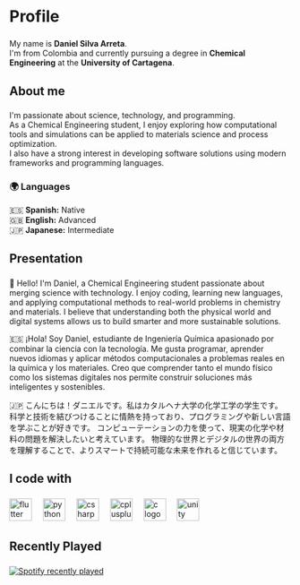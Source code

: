 <h1 align="left">Profile</h1>

###

<p align="left">
  My name is <b>Daniel Silva Arreta</b>.<br>
  I'm from Colombia and currently pursuing a degree in <b>Chemical Engineering</b> at the <b>University of Cartagena</b>.
</p>

###

<h2 align="left">About me</h2>

###

<p align="left">
  I'm passionate about science, technology, and programming.<br>
  As a Chemical Engineering student, I enjoy exploring how computational tools and simulations can be applied to materials science and process optimization.<br>
  I also have a strong interest in developing software solutions using modern frameworks and programming languages.
</p>

###

<h3 align="left">🌍 Languages</h3>

<p align="left">
  🇪🇸 <b>Spanish:</b> Native<br>
  🇬🇧 <b>English:</b> Advanced<br>
  🇯🇵 <b>Japanese:</b> Intermediate
</p>

###

<h2 align="left">Presentation</h2>

###

<p align="left">
  👋 Hello! I'm Daniel, a Chemical Engineering student passionate about merging science with technology.  
  I enjoy coding, learning new languages, and applying computational methods to real-world problems in chemistry and materials.  
  I believe that understanding both the physical world and digital systems allows us to build smarter and more sustainable solutions.
</p>

<p align="left">
  🇪🇸 ¡Hola! Soy Daniel, estudiante de Ingeniería Química apasionado por combinar la ciencia con la tecnología.  
  Me gusta programar, aprender nuevos idiomas y aplicar métodos computacionales a problemas reales en la química y los materiales.  
  Creo que comprender tanto el mundo físico como los sistemas digitales nos permite construir soluciones más inteligentes y sostenibles.
</p>

<p align="left">
  🇯🇵 こんにちは！ダニエルです。私はカタルヘナ大学の化学工学の学生です。  
  科学と技術を結びつけることに情熱を持っており、プログラミングや新しい言語を学ぶことが好きです。  
  コンピューテーションの力を使って、現実の化学や材料の問題を解決したいと考えています。  
  物理的な世界とデジタルの世界の両方を理解することで、よりスマートで持続可能な未来を作れると信じています。
</p>

###

<h2 align="left">I code with</h2>

###

<div align="left">
  <img src="https://cdn.jsdelivr.net/gh/devicons/devicon/icons/flutter/flutter-plain.svg" height="40" alt="flutter logo"  />
  <img width="12" />
  <img src="https://cdn.jsdelivr.net/gh/devicons/devicon/icons/python/python-plain.svg" height="40" alt="python logo"  />
  <img width="12" />
  <img src="https://cdn.jsdelivr.net/gh/devicons/devicon/icons/csharp/csharp-plain.svg" height="40" alt="csharp logo"  />
  <img width="12" />
  <img src="https://cdn.jsdelivr.net/gh/devicons/devicon/icons/cplusplus/cplusplus-plain.svg" height="40" alt="cplusplus logo"  />
  <img width="12" />
  <img src="https://cdn.jsdelivr.net/gh/devicons/devicon/icons/c/c-original.svg" height="40" alt="c logo"  />
  <img width="12" />
  <img src="https://cdn.jsdelivr.net/gh/devicons/devicon/icons/unity/unity-original.svg" height="40" alt="unity logo"  />
</div>

###

<h2 align="left">Recently Played</h2>

###

<div align="left">
  <a href="https://open.spotify.com/user/31saoxrdggdzj5jvqhbi227dpb4i">
    <img src="https://spotify-recently-played-readme.vercel.app/api?user=31saoxrdggdzj5jvqhbi227dpb4i&count=5" alt="Spotify recently played"  />
  </a>
</div>
